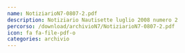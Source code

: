 ```yaml
---
name: NotiziarioN7-0807-2.pdf
description: Notiziario Nautisette luglio 2008 numero 2
percorso: /download/archivioN7/NotiziarioN7-0807-2.pdf
icon: fa fa-file-pdf-o
categories: archivio
---
```

